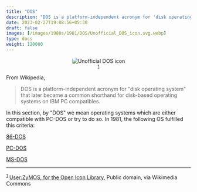 ```yaml
---
title: "DOS"
description: "DOS is a platform-independent acronym for 'disk operating system' that later became a common shorthand for disk-based operating systems on IBM PC compatibles."
date: 2023-02-27T19:08:56+05:30
draft: false
images: [/images/1980s/1981/DOS/Unofficial_DOS_icon.svg.webp]
type: docs
weight: 120000
---
```


<div style="text-align: center;">
<figure>
<img src="/images/1980s/1981/DOS/Unofficial_DOS_icon.svg.webp" alt="Unofficial DOS icon" style="border-radius: 15%">
<figcaption><sup><a href="#footnote1" id="1">1</a></sup></figcaption>
</figure>
</div>

From Wikipedia,

> DOS is a platform-independent acronym for "disk operating system" that later became a common shorthand for disk-based operating systems on IBM PC compatibles.

In this section, by "DOS" we mean operating systems which are either compatible with PC-DOS or try to do so. In 1981, the following OS fulfilled this criteria:

<section class="section section-sm">
  <div class="container">
    <div class="row justify-content-center text-center">
      <div class="col-lg-5">
        <p><a class="btn btn-primary btn-lg px-4 mb-1" href="86-dos/" role="button">86-DOS</a></p>
      </div>
      <div class="col-lg-5">
        <p><a class="btn btn-primary btn-lg px-4 mb-1" href="pc-dos/" role="button">PC-DOS</a></p>
      </div>
      <div class="col-lg-5">
        <p><a class="btn btn-primary btn-lg px-4 mb-1" href="ms-dos/" role="button">MS-DOS</a></p>
      </div>
    </div>
  </div>
</section>

<hr>

<sup><a href="#1" id="footnote1">1</a></sup> <a href="https://commons.wikimedia.org/wiki/File:Unofficial_DOS_icon.svg">User:ZyMOS, for the Open Icon Library</a>, Public domain, via Wikimedia Commons
